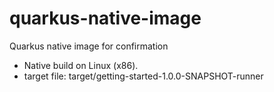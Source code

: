 # quarkus-native-image
Quarkus native image for confirmation

 - Native build on Linux (x86).
 - target file: target/getting-started-1.0.0-SNAPSHOT-runner
 
 

